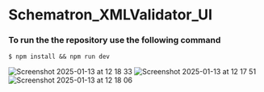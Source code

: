 # Schematron_XMLValidator_UI

### To run the the repository use the following command

    $ npm install && npm run dev


![Screenshot 2025-01-13 at 12 18 33](https://github.com/user-attachments/assets/79201ad4-9a03-4db9-8e22-7e1a7816d164)
![Screenshot 2025-01-13 at 12 17 51](https://github.com/user-attachments/assets/9903b11f-f7ae-4784-9db9-cc84c725f483)
![Screenshot 2025-01-13 at 12 18 06](https://github.com/user-attachments/assets/083de57a-2c17-4672-ad55-241e5939428c)

